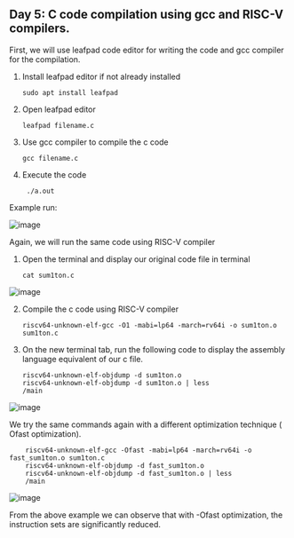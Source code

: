 ## Day 5:  C code compilation using gcc and RISC-V compilers. 

First, we will use leafpad code editor for writing the code and gcc compiler for the compilation. 

1. Install leafpad editor if not already installed

       sudo apt install leafpad

2. Open leafpad editor

       leafpad filename.c

3. Use gcc compiler to compile the c code

       gcc filename.c
   
5. Execute the code

        ./a.out

Example run: 


![image](https://github.com/poudelbidhan/VSD-HDP/assets/69006235/bb5905c0-2361-47cc-86cf-3d26955340f5)


Again, we will run the same code using RISC-V compiler 

1. Open the terminal and display our original code file in terminal

       cat sum1ton.c

![image](https://github.com/poudelbidhan/VSD-HDP/assets/69006235/f389ad03-a1a1-436a-80a2-e8bce4fd079a)

2. Compile the c code using RISC-V compiler

       riscv64-unknown-elf-gcc -O1 -mabi=lp64 -march=rv64i -o sum1ton.o sum1ton.c

3. On the new terminal tab, run the following code to display the assembly language equivalent of our c file.

       riscv64-unknown-elf-objdump -d sum1ton.o
       riscv64-unknown-elf-objdump -d sum1ton.o | less
       /main
![image](https://github.com/poudelbidhan/VSD-HDP/assets/69006235/40f27b33-a3d4-4924-9166-450659a3f26f)


We try the same commands again with a different optimization technique ( Ofast optimization). 

        riscv64-unknown-elf-gcc -Ofast -mabi=lp64 -march=rv64i -o fast_sum1ton.o sum1ton.c
        riscv64-unknown-elf-objdump -d fast_sum1ton.o
        riscv64-unknown-elf-objdump -d fast_sum1ton.o | less
        /main
        

![image](https://github.com/poudelbidhan/VSD-HDP/assets/69006235/f6987056-ed2d-465f-8790-bd9b4c747fa9)



From the above example we can observe that with -Ofast optimization, the instruction sets are significantly reduced. 


